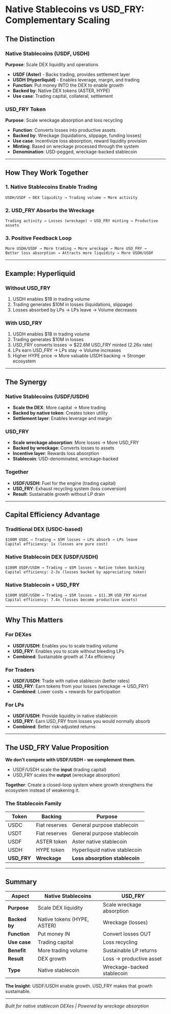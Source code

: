 # Native Stablecoins vs USD_FRY: Complementary Scaling

## The Distinction

### Native Stablecoins (USDF, USDH)
**Purpose**: Scale DEX liquidity and operations

- **USDF (Aster)** - Backs trading, provides settlement layer
- **USDH (Hyperliquid)** - Enables leverage, margin, and trading
- **Function**: Put money INTO the DEX to enable growth
- **Backed by**: Native DEX tokens (ASTER, HYPE)
- **Use case**: Trading capital, collateral, settlement

### USD_FRY Token
**Purpose**: Scale wreckage absorption and loss recycling

- **Function**: Converts losses into productive assets
- **Backed by**: Wreckage (liquidations, slippage, funding losses)
- **Use case**: Incentivize loss absorption, reward liquidity provision
- **Minting**: Based on wreckage processed through the system
- **Denomination**: USD-pegged, wreckage-backed stablecoin

---

## How They Work Together

### 1. Native Stablecoins Enable Trading
```
USDH/USDF → DEX liquidity → Trading volume → More activity
```

### 2. USD_FRY Absorbs the Wreckage
```
Trading activity → Losses (wreckage) → USD_FRY minting → Productive assets
```

### 3. Positive Feedback Loop
```
More USDH/USDF → More trading → More wreckage → More USD_FRY → 
Better loss absorption → Attracts more liquidity → More USDH/USDF
```

---

## Example: Hyperliquid

### Without USD_FRY
1. USDH enables $1B in trading volume
2. Trading generates $10M in losses (liquidations, slippage)
3. Losses absorbed by LPs → LPs leave → Volume decreases

### With USD_FRY
1. USDH enables $1B in trading volume
2. Trading generates $10M in losses
3. USD_FRY converts losses → $22.6M USD_FRY minted (2.26x rate)
4. LPs earn USD_FRY → LPs stay → Volume increases
5. Higher HYPE price → More valuable USDH backing → Stronger ecosystem

---

## The Synergy

### Native Stablecoins (USDF/USDH)
- **Scale the DEX**: More capital → More trading
- **Backed by native token**: Creates token utility
- **Settlement layer**: Enables leverage and margin

### USD_FRY
- **Scale wreckage absorption**: More losses → More USD_FRY
- **Backed by wreckage**: Converts losses to assets
- **Incentive layer**: Rewards loss absorption
- **Stablecoin**: USD-denominated, wreckage-backed

### Together
- **USDF/USDH**: Fuel for the engine (trading capital)
- **USD_FRY**: Exhaust recycling system (loss conversion)
- **Result**: Sustainable growth without LP drain

---

## Capital Efficiency Advantage

### Traditional DEX (USDC-based)
```
$100M USDC → Trading → $5M losses → LPs absorb → LPs leave
Capital efficiency: 1x (losses are pure cost)
```

### Native Stablecoin DEX (USDF/USDH)
```
$100M USDF/USDH → Trading → $5M losses → Native token backing
Capital efficiency: 2-3x (losses backed by appreciating token)
```

### Native Stablecoin + USD_FRY
```
$100M USDF/USDH → Trading → $5M losses → $11.3M USD_FRY minted
Capital efficiency: 7.4x (losses become productive assets)
```

---

## Why This Matters

### For DEXes
- **USDF/USDH**: Enables you to scale trading volume
- **USD_FRY**: Enables you to scale without bleeding LPs
- **Combined**: Sustainable growth at 7.4x efficiency

### For Traders
- **USDF/USDH**: Trade with native stablecoin (better rates)
- **USD_FRY**: Earn tokens from your losses (wreckage → USD_FRY)
- **Combined**: Lower costs + rewards for participation

### For LPs
- **USDF/USDH**: Provide liquidity in native stablecoin
- **USD_FRY**: Earn USD_FRY from losses you would normally absorb
- **Combined**: Better risk-adjusted returns

---

## The USD_FRY Value Proposition

**We don't compete with USDF/USDH - we complement them.**

- USDF/USDH scale the **input** (trading capital)
- USD_FRY scales the **output** (wreckage absorption)

**Together**: Create a closed-loop system where growth strengthens the ecosystem instead of weakening it.

### The Stablecoin Family

| Token | Backing | Purpose |
|-------|---------|---------|
| USDC | Fiat reserves | General purpose stablecoin |
| USDT | Fiat reserves | General purpose stablecoin |
| USDF | ASTER token | Aster native stablecoin |
| USDH | HYPE token | Hyperliquid native stablecoin |
| **USD_FRY** | **Wreckage** | **Loss absorption stablecoin** |

---

## Summary

| Aspect | Native Stablecoins | USD_FRY |
|--------|-------------------|---------|
| **Purpose** | Scale DEX liquidity | Scale wreckage absorption |
| **Backed by** | Native tokens (HYPE, ASTER) | Wreckage (losses) |
| **Function** | Put money IN | Convert losses OUT |
| **Use case** | Trading capital | Loss recycling |
| **Benefit** | More trading volume | Sustainable LP returns |
| **Result** | DEX growth | Loss → productive asset |
| **Type** | Native stablecoin | Wreckage-backed stablecoin |

**The Insight**: USDF/USDH enable growth. USD_FRY makes that growth sustainable.

---

*Built for native stablecoin DEXes | Powered by wreckage absorption*
